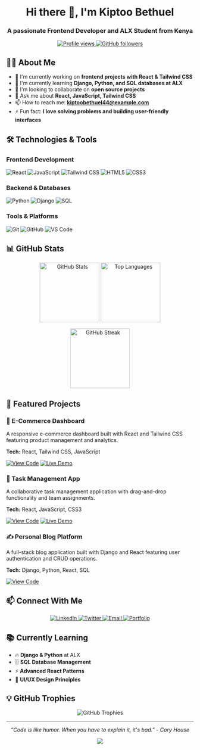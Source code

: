 <h1 align="center">Hi there 👋, I'm Kiptoo Bethuel</h1>
<h3 align="center">A passionate Frontend Developer and ALX Student from Kenya</h3>

<p align="center">
  <a href="https://github.com/yourusername">
    <img src="https://komarev.com/ghpvc/?username=yourusername&label=Profile%20views&color=0e75b6&style=flat" alt="Profile views" />
  </a>
  <a href="https://github.com/yourusername?tab=followers">
    <img src="https://img.shields.io/github/followers/yourusername?label=Followers&style=social" alt="GitHub followers">
  </a>
</p>

## 👨‍💻 About Me

- 🔭 I'm currently working on **frontend projects with React & Tailwind CSS**
- 🌱 I'm currently learning **Django, Python, and SQL databases at ALX**
- 👯 I'm looking to collaborate on **open source projects**
- 💬 Ask me about **React, JavaScript, Tailwind CSS**
- 📫 How to reach me: **kiptoobethuel44@example.com**
- ⚡ Fun fact: **I love solving problems and building user-friendly interfaces**

## 🛠️ Technologies & Tools

### Frontend Development
![React](https://img.shields.io/badge/React-20232A?style=for-the-badge&logo=react&logoColor=61DAFB)
![JavaScript](https://img.shields.io/badge/JavaScript-F7DF1E?style=for-the-badge&logo=javascript&logoColor=black)
![Tailwind CSS](https://img.shields.io/badge/Tailwind_CSS-38B2AC?style=for-the-badge&logo=tailwind-css&logoColor=white)
![HTML5](https://img.shields.io/badge/HTML5-E34F26?style=for-the-badge&logo=html5&logoColor=white)
![CSS3](https://img.shields.io/badge/CSS3-1572B6?style=for-the-badge&logo=css3&logoColor=white)

### Backend & Databases
![Python](https://img.shields.io/badge/Python-3776AB?style=for-the-badge&logo=python&logoColor=white)
![Django](https://img.shields.io/badge/Django-092E20?style=for-the-badge&logo=django&logoColor=white)
![SQL](https://img.shields.io/badge/SQL-4479A1?style=for-the-badge&logo=postgresql&logoColor=white)

### Tools & Platforms
![Git](https://img.shields.io/badge/Git-F05032?style=for-the-badge&logo=git&logoColor=white)
![GitHub](https://img.shields.io/badge/GitHub-100000?style=for-the-badge&logo=github&logoColor=white)
![VS Code](https://img.shields.io/badge/VS_Code-0078D4?style=for-the-badge&logo=visual%20studio%20code&logoColor=white)

## 📊 GitHub Stats

<p align="center">
  <img src="https://github-readme-stats.vercel.app/api?username=yourusername&show_icons=true&theme=radical" alt="GitHub Stats" height="160"/>
  <img src="https://github-readme-stats.vercel.app/api/top-langs/?username=yourusername&layout=compact&theme=radical" alt="Top Languages" height="160"/>
</p>

<p align="center">
  <img src="https://github-readme-streak-stats.herokuapp.com/?user=yourusername&theme=radical" alt="GitHub Streak" height="160"/>
</p>

## 🚀 Featured Projects

### 🛒 E-Commerce Dashboard
A responsive e-commerce dashboard built with React and Tailwind CSS featuring product management and analytics.

**Tech:** React, Tailwind CSS, JavaScript

[![View Code](https://img.shields.io/badge/View_Code-000?style=for-the-badge&logo=github&logoColor=white)](https://github.com/yourusername/ecommerce-dashboard)
[![Live Demo](https://img.shields.io/badge/Live_Demo-0A66C2?style=for-the-badge&logo=vercel&logoColor=white)](https://your-demo-link.vercel.app)

### 📝 Task Management App
A collaborative task management application with drag-and-drop functionality and team assignments.

**Tech:** React, JavaScript, CSS3

[![View Code](https://img.shields.io/badge/View_Code-000?style=for-the-badge&logo=github&logoColor=white)](https://github.com/yourusername/task-manager)
[![Live Demo](https://img.shields.io/badge/Live_Demo-0A66C2?style=for-the-badge&logo=vercel&logoColor=white)](https://your-demo-link.vercel.app)

### ✍️ Personal Blog Platform
A full-stack blog application built with Django and React featuring user authentication and CRUD operations.

**Tech:** Django, Python, React, SQL

[![View Code](https://img.shields.io/badge/View_Code-000?style=for-the-badge&logo=github&logoColor=white)](https://github.com/yourusername/blog-platform)

## 📫 Connect With Me

<p align="center">
  <a href="https://linkedin.com/in/yourprofile">
    <img src="https://img.shields.io/badge/LinkedIn-0077B5?style=for-the-badge&logo=linkedin&logoColor=white" alt="LinkedIn"/>
  </a>
  <a href="https://twitter.com/yourusername">
    <img src="https://img.shields.io/badge/Twitter-1DA1F2?style=for-the-badge&logo=twitter&logoColor=white" alt="Twitter"/>
  </a>
  <a href="mailto:kiptoo.bethuel@example.com">
    <img src="https://img.shields.io/badge/Email-D14836?style=for-the-badge&logo=gmail&logoColor=white" alt="Email"/>
  </a>
  <a href="https://portfolio-yourname.vercel.app">
    <img src="https://img.shields.io/badge/Portfolio-FF7139?style=for-the-badge&logo=vercel&logoColor=white" alt="Portfolio"/>
  </a>
</p>

## 📚 Currently Learning

- 🔥 **Django & Python** at ALX
- 🗄️ **SQL Database Management**
- ⚡ **Advanced React Patterns**
- 🎨 **UI/UX Design Principles**

## 💡 GitHub Trophies

<p align="center">
  <img src="https://github-profile-trophy.vercel.app/?username=yourusername&theme=radical&no-frame=true&no-bg=false&margin-w=4" alt="GitHub Trophies"/>
</p>

---

<p align="center">
  <i>“Code is like humor. When you have to explain it, it's bad.” - Cory House</i>
</p>

<p align="center">
  <img src="https://capsule-render.vercel.app/api?type=waving&color=gradient&height=100&section=footer"/>
</p>
